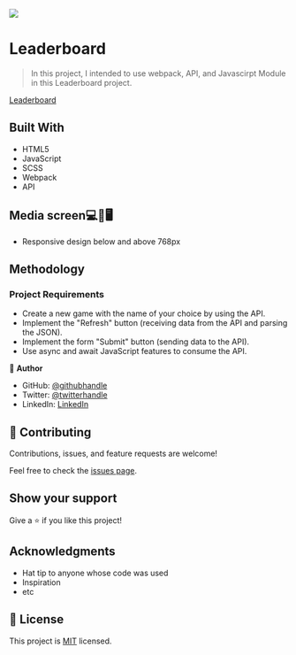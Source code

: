 ![](https://img.shields.io/badge/Microverse-blueviolet)

# Leaderboard

> In this project, I intended to use webpack, API, and Javascirpt Module in this Leaderboard project.

[Leaderboard](https://i.imgur.com/o1uuAqa.jpg)

## Built With

- HTML5
- JavaScript
- SCSS
- Webpack
- API

## Media screen💻📱🖥️

- Responsive design below and above 768px

## Methodology

### Project Requirements

- Create a new game with the name of your choice by using the API.
- Implement the "Refresh" button (receiving data from the API and parsing the JSON).
- Implement the form "Submit" button (sending data to the API).
- Use async and await JavaScript features to consume the API.

👤 **Author**

- GitHub: [@githubhandle](https://www.linkedin.com/in/paul-oluyemi-193966ab)
- Twitter: [@twitterhandle](https://twitter.com/OluyemiPaul99)
- LinkedIn: [LinkedIn](https://linkedin.com/in/paul-oluyemi-193966ab)

## 🤝 Contributing

Contributions, issues, and feature requests are welcome!

Feel free to check the [issues page](../../issues/).

## Show your support

Give a ⭐️ if you like this project!

## Acknowledgments

- Hat tip to anyone whose code was used
- Inspiration
- etc

## 📝 License

This project is [MIT](./MIT.md) licensed.
